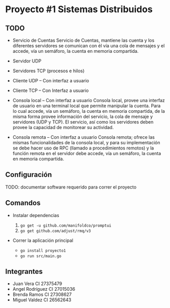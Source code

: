 # Proyecto #1 Sistemas Distribuidos

## TODO

- Servicio de Cuentas
Servicio de Cuentas, mantiene las cuenta y los diferentes servidores se
comunican con él vía una cola de mensajes y el accede, vía un semáforo,
la cuenta en memoria compartida.

- Servidor UDP
- Servidores TCP (procesos e hilos)
- Cliente UDP – Con interfaz a usuario
- Cliente TCP – Con Interfaz a usuario
- Consola local – Con interfaz a usuario
Consola local, provee una interfaz de usuario en una terminal local que
permite manipular la cuenta. Para lo cual accede, vía un semáforo, la
cuenta en memoria compartida, de la misma forma provee información
del servicio, la cola de mensaje y servidores (UDP y TCP). El servicio, así
como los servidores deben provee la capacidad de monitorear su
actividad.

- Consola remota – Con interfaz a usuario
Consola remota; ofrece las mismas funcionalidades de la consola local, y
para su implementación se debe hacer uso de RPC (llamado a
procedimientos remotos) y la función remota en el servidor debe accede,
vía un semáforo, la cuenta en memoria compartida.

## Configuración

TODO: documentar software requerido para correr el proyecto

## Comandos

- Instalar dependencias
  1. `go get -u github.com/manifoldco/promptui`
  2. `go get github.com/adjust/rmq/v3`

- Correr la aplicación principal 
  - `go install proyecto1`
  - `go run src/main.go`

## Integrantes 

- Juan Vera  CI 27375479
- Angel Rodríguez CI 27015036
- Brenda Ramos CI 27308627
- Miguel Valdez CI 26562643
